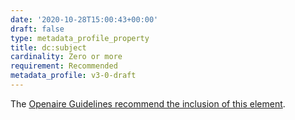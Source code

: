 ```yaml
---
date: '2020-10-28T15:00:43+00:00'
draft: false
type: metadata_profile_property
title: dc:subject
cardinality: Zero or more
requirement: Recommended
metadata_profile: v3-0-draft
---
```

The [Openaire Guidelines recommend the inclusion of this element](https://guidelines.openaire.eu/wiki/Literature_Guidelines:_Metadata_Field_Subject).
